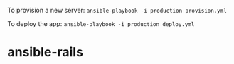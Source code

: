 To provision a new server: 
`ansible-playbook -i production provision.yml`

To deploy the app: 
`ansible-playbook -i production deploy.yml`
# ansible-rails
